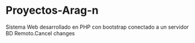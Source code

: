 # Proyectos-Arag-n
Sistema Web desarrollado en PHP con bootstrap conectado a un servidor BD Remoto.Cancel changes
